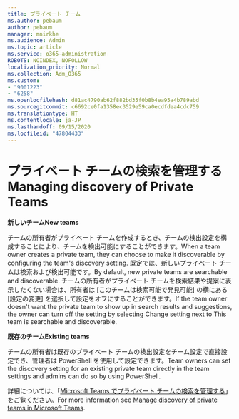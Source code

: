```yaml
---
title: プライベート チーム
ms.author: pebaum
author: pebaum
manager: mnirkhe
ms.audience: Admin
ms.topic: article
ms.service: o365-administration
ROBOTS: NOINDEX, NOFOLLOW
localization_priority: Normal
ms.collection: Adm_O365
ms.custom:
- "9001223"
- "6258"
ms.openlocfilehash: d81ac4790ab62f882bd35f0b8b4ea95a4b789abd
ms.sourcegitcommit: c6692ce0fa1358ec3529e59ca0ecdfdea4cdc759
ms.translationtype: HT
ms.contentlocale: ja-JP
ms.lasthandoff: 09/15/2020
ms.locfileid: "47804433"
---
```

# <a name="managing-discovery-of-private-teams"></a><span data-ttu-id="acb73-102">プライベート チームの検索を管理する</span><span class="sxs-lookup"><span data-stu-id="acb73-102">Managing discovery of Private Teams</span></span>

<span data-ttu-id="acb73-103">**新しいチーム**</span><span class="sxs-lookup"><span data-stu-id="acb73-103">**New teams**</span></span>

<span data-ttu-id="acb73-104">チームの所有者がプライベート チームを作成するとき、チームの検出設定を構成することにより、チームを検出可能にすることができます。</span><span class="sxs-lookup"><span data-stu-id="acb73-104">When a team owner creates a private team, they can choose to make it discoverable by configuring the team's discovery setting.</span></span> <span data-ttu-id="acb73-105">既定では、新しいプライベート チームは検索および検出可能です。</span><span class="sxs-lookup"><span data-stu-id="acb73-105">By default, new private teams are searchable and discoverable.</span></span> <span data-ttu-id="acb73-106">チームの所有者がプライベート チームを検索結果や提案に表示したくない場合は、所有者は [このチームは検索可能で発見可能] の横にある [設定の変更] を選択して設定をオフにすることができます。</span><span class="sxs-lookup"><span data-stu-id="acb73-106">If the team owner doesn't want the private team to show up in search results and suggestions, the owner can turn off the setting by selecting Change setting next to This team is searchable and discoverable.</span></span>  

<span data-ttu-id="acb73-107">**既存のチーム**</span><span class="sxs-lookup"><span data-stu-id="acb73-107">**Existing teams**</span></span>

<span data-ttu-id="acb73-108">チームの所有者は既存のプライベート チームの検出設定をチーム設定で直接設定でき、管理者は PowerShell を使用して設定できます。</span><span class="sxs-lookup"><span data-stu-id="acb73-108">Team owners can set the discovery setting for an existing private team directly in the team settings and admins can do so by using PowerShell.</span></span>  

<span data-ttu-id="acb73-109">詳細については、「[Microsoft Teams でプライベート チームの検索を管理する](https://docs.microsoft.com/microsoftteams/manage-discovery-of-private-teams)」をご覧ください。</span><span class="sxs-lookup"><span data-stu-id="acb73-109">For more information see  [Manage discovery of private teams in Microsoft Teams](https://docs.microsoft.com/microsoftteams/manage-discovery-of-private-teams).</span></span>
